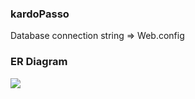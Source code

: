 ### kardoPasso

Database connection string => Web.config

### ER Diagram
![](https://i.ibb.co/mtvryKy/ER-Diagram-Simplified.png)
